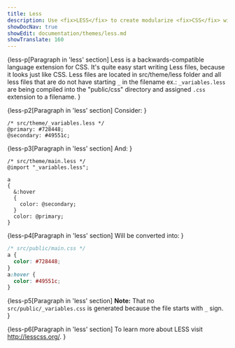 ```yaml
---
title: Less
description: Use <fix>LESS</fix> to create modularize <fix>CSS</fix> with less code for <fix>CMintS</fix> themes.
showDocNav: true
showEdit: documentation/themes/less.md
showTranslate: 160
---
```


{less-p[Paragraph in 'less' section] 
Less is a backwards-compatible language extension for CSS. It's quite easy start
writing Less files, because it looks just like CSS. Less files are located in
src/theme/less folder and all less files that are do not have starting `_` in
the filename ex.: `_variables.less` are being compiled into the "public/css"
directory and assigned `.css` extension to a filename.
}

{less-p2[Paragraph in 'less' section]
Consider:
}
```less
/* src/theme/_variables.less */
@primary: #728448;
@secondary: #49551c;
```

{less-p3[Paragraph in 'less' section]
And:
}

```less
/* src/theme/main.less */
@import "_variables.less";

a
{
  &:hover
  {
    color: @secondary;
  }
  color: @primary;
}
```

{less-p4[Paragraph in 'less' section]
Will be converted into:
}

```css
/* src/public/main.css */
a {
  color: #728448;
}
a:hover {
  color: #49551c;
}
```
{less-p5[Paragraph in 'less' section]
**Note:** That no `src/public/_variables.css` is generated because the file starts
with `_` sign.
}

{less-p6[Paragraph in 'less' section]
To learn more about LESS visit <a href="http://lesscss.org/" target="_blank">
http://lesscss.org/</a>.
}
